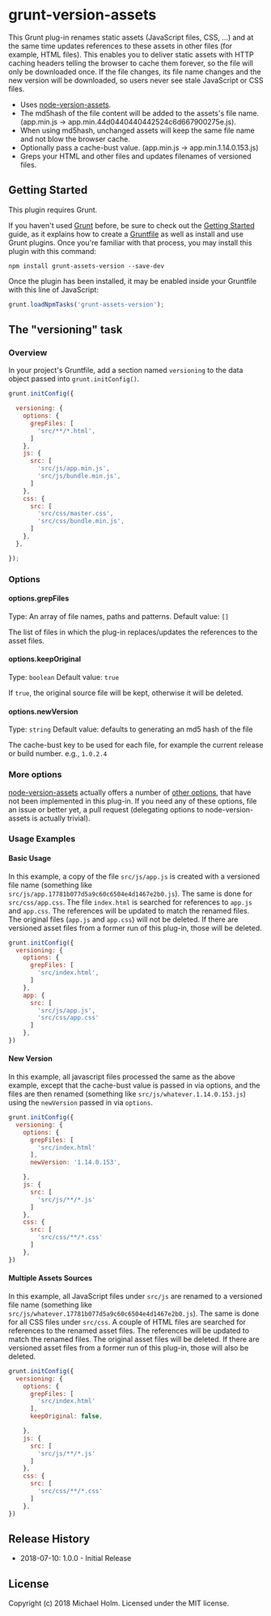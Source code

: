 # grunt-version-assets

This Grunt plug-in renames static assets (JavaScript files, CSS, ...) and at the same time updates references to these assets in other files (for example, HTML files). This enables you to deliver static assets with HTTP caching headers telling the browser to cache them forever, so the file will only be downloaded once. If the file changes, its file name changes and the new version will be downloaded, so users never see stale JavaScript or CSS files.

* Uses [node-version-assets](https://github.com/techjacker/node-version-assets).
* The md5hash of the file content will be added to the assets's file name. (app.min.js -> app.min.44d0440440442524c6d667900275e.js).
* When using md5hash, unchanged assets will keep the same file name and not blow the browser cache.
* Optionally pass a cache-bust value. (app.min.js -> app.min.1.14.0.153.js)
* Greps your HTML and other files and updates filenames of versioned files.

## Getting Started
This plugin requires Grunt.

If you haven't used [Grunt](http://gruntjs.com/) before, be sure to check out the [Getting Started](http://gruntjs.com/getting-started) guide, as it explains how to create a [Gruntfile](http://gruntjs.com/sample-gruntfile) as well as install and use Grunt plugins. Once you're familiar with that process, you may install this plugin with this command:

```shell
npm install grunt-assets-version --save-dev
```

Once the plugin has been installed, it may be enabled inside your Gruntfile with this line of JavaScript:

```js
grunt.loadNpmTasks('grunt-assets-version');
```

## The "versioning" task

### Overview
In your project's Gruntfile, add a section named `versioning` to the data object passed into `grunt.initConfig()`.

```js
grunt.initConfig({

  versioning: {
    options: {
      grepFiles: [
        'src/**/*.html',
      ]
    },
    js: {
      src: [
        'src/js/app.min.js',
        'src/js/bundle.min.js',
      ]
    },
    css: {
      src: [
        'src/css/master.css',
        'src/css/bundle.min.js',
      ]
    },
  },

});
```

### Options

#### options.grepFiles
Type: An array of file names, paths and patterns.
Default value: `[]`

The list of files in which the plug-in replaces/updates the references to the asset files.

#### options.keepOriginal
Type: `boolean`
Default value: `true`

If `true`, the original source file will be kept, otherwise it will be deleted.

#### options.newVersion
Type: `string`
Default value: defaults to generating an md5 hash of the file

The cache-bust key to be used for each file, for example the current release or build number. e.g., `1.0.2.4`

### More options

[node-version-assets](https://github.com/techjacker/node-version-assets) actually offers a number of [other options](https://github.com/techjacker/node-version-assets#options), that have not been implemented in this plug-in. If you need any of these options, file an issue or better yet, a pull request (delegating options to node-version-assets is actually trivial).

### Usage Examples

#### Basic Usage

In this example, a copy of the file `src/js/app.js` is created with a versioned file name (something like `src/js/app.17781b077d5a9c60c6504e4d1467e2b0.js`). The same is done for `src/css/app.css`. The file `index.html` is searched for references to `app.js` and `app.css`. The references will be updated to match the renamed files. The original files (`app.js` and `app.css`) will not be deleted. If there are versioned asset files from a former run of this plug-in, those will be deleted.

```js
grunt.initConfig({
  versioning: {
    options: {
      grepFiles: [
        'src/index.html',
      ]
    },
    app: {
      src: [
        'src/js/app.js',
        'src/css/app.css'
      ]
    },
})
```

#### New Version

In this example, all javascript files processed the same as the above example, except that the cache-bust value is passed in via options, and the files are then renamed (something like `src/js/whatever.1.14.0.153.js`) using the `newVersion` passed in via `options`. 

```js
grunt.initConfig({
  versioning: {
    options: {
      grepFiles: [
        'src/index.html'
      ],
      newVersion: '1.14.0.153',

    },
    js: {
      src: [
        'src/js/**/*.js'
      ]
    },
    css: {
      src: [
        'src/css/**/*.css'
      ]
    },
})
```

#### Multiple Assets Sources

In this example, all JavaScript files under `src/js` are renamed to a versioned file name (something like `src/js/whatever.17781b077d5a9c60c6504e4d1467e2b0.js`). The same is done for all CSS files under `src/css`. A couple of HTML files are searched for references to the renamed asset files. The references will be updated to match the renamed files. The original asset files will be deleted. If there are versioned asset files from a former run of this plug-in, those will also be deleted.

```js
grunt.initConfig({
  versioning: {
    options: {
      grepFiles: [
        'src/index.html'
      ],
      keepOriginal: false,

    },
    js: {
      src: [
        'src/js/**/*.js'
      ]
    },
    css: {
      src: [
        'src/css/**/*.css'
      ]
    },
})
```

## Release History
* 2018-07-10: 1.0.0 - Initial Release

## License
Copyright (c) 2018 Michael Holm. Licensed under the MIT license.
